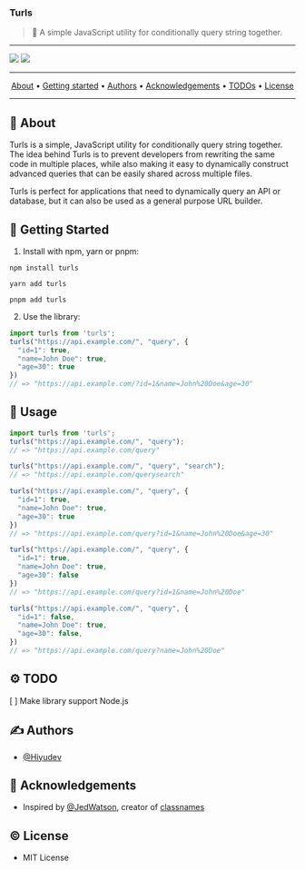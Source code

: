 <h3>Turls</h3>

> 🐢 A simple JavaScript utility for conditionally query string together.

---

![](https://img.shields.io/npm/v/turls?color=DAE2B6&label=version&style=for-the-badge)
![](https://img.shields.io/npm/l/turls?color=DAE2B6&style=for-the-badge)

---

<p align="center">
 <a href="#about">About</a> •
 <a href="#started">Getting started</a> •
 <a href="#authors">Authors</a> •
 <a href="#acknowledgement">Acknowledgements</a> •
 <a href="#todos">TODOs</a> •
 <a href="#license">License</a>
</p>

---

## 🧐 About <a name = "about"></a>
Turls is a simple, JavaScript utility for conditionally query string together. The idea behind Turls is to prevent developers from rewriting the same code in multiple places, while also making it easy to dynamically construct advanced queries that can be easily shared across multiple files.

Turls is perfect for applications that need to dynamically query an API or database, but it can also be used as a general purpose URL builder.

## 🏁 Getting Started <a name = "started"></a>

1. Install with npm, yarn or pnpm:
```bsh
npm install turls
```
```bsh
yarn add turls
```

```bsh
pnpm add turls
```

2. Use the library:
```js
import turls from 'turls';
turls("https://api.example.com/", "query", {
  "id=1": true,
  "name=John Doe": true,
  "age=30": true
})
// => "https://api.example.com/?id=1&name=John%20Doe&age=30"
```

## 🚀 Usage

```js
import turls from 'turls';
turls("https://api.example.com/", "query");
// => "https://api.example.com/query"

turls("https://api.example.com/", "query", "search");
// => "https://api.example.com/querysearch"

turls("https://api.example.com/", "query", {
  "id=1": true,
  "name=John Doe": true,
  "age=30": true
})
// => "https://api.example.com/query?id=1&name=John%20Doe&age=30"

turls("https://api.example.com/", "query", {
  "id=1": true,
  "name=John Doe": true,
  "age=30": false
})
// => "https://api.example.com/query?id=1&name=John%20Doe"

turls("https://api.example.com/", "query", {
  "id=1": false,
  "name=John Doe": true,
  "age=30": false,
})
// => "https://api.example.com/query?name=John%20Doe"
```

## ⚙️ TODO <a name = "todos"></a>
[ ] Make library support Node.js


## ✍️ Authors <a name = "authors"></a>
- [@Hiyudev](https://github.com/Hiyudev)

## 🎉 Acknowledgements <a name = "acknowledgement"></a>
- Inspired by [@JedWatson](https://github.com/JedWatson), creator of [classnames](https://github.com/JedWatson/classnames)

## © License <a name = "license"></a>
- MIT License